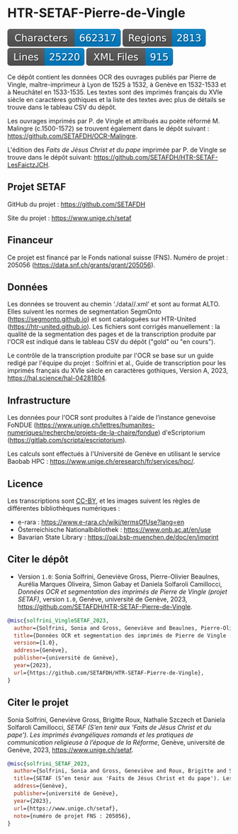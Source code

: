 # HTR-SETAF-Pierre-de-Vingle

![characters badge](badges/characters.svg) ![regions badge](badges/regions.svg) ![lines badge](badges/lines.svg) ![files badge](badges/files.svg)

Ce dépôt contient les données OCR des ouvrages publiés par Pierre de Vingle, maître-imprimeur à Lyon de 1525 à 1532, à Genève en 1532-1533 et à Neuchâtel en 1533-1535. Les textes sont des imprimés français du XVIe siècle en caractères gothiques et la liste des textes avec plus de détails se trouve dans le tableau CSV du dépôt.

Les ouvrages imprimés par P. de Vingle et attribués au poète réformé M. Malingre (c.1500-1572) se trouvent également dans le dépôt suivant : https://github.com/SETAFDH/OCR-Malingre. 

L'édition des *Faits de Jésus Christ et du pape* imprimée par P. de Vingle se trouve dans le dépôt suivant: https://github.com/SETAFDH/HTR-SETAF-LesFaictzJCH.


## Projet SETAF

GitHub du projet : https://github.com/SETAFDH 

Site du projet : https://www.unige.ch/setaf


## Financeur

Ce projet est financé par le Fonds national suisse (FNS). Numéro de projet : 205056 (https://data.snf.ch/grants/grant/205056).


## Données

Les données se trouvent au chemin ‘./data//.xml‘ et sont au format ALTO. Elles suivent les normes de segmentation SegmOnto (https://segmonto.github.io) et sont cataloguées sur HTR-United (https://htr-united.github.io). Les fichiers sont corrigés manuellement : la qualité de la segmentation des pages et de la transcription produite par l'OCR est indiqué dans le tableau CSV du dépôt ("gold" ou "en cours").

Le contrôle de la transcription produite par l'OCR se base sur un guide redigé par l'équipe du projet : Solfrini et al., Guide de transcription pour les imprimés français du XVIe siècle en caractères gothiques, Version A, 2023, https://hal.science/hal-04281804.


## Infrastructure

Les données pour l'OCR sont produites à l'aide de l’instance genevoise FoNDUE (https://www.unige.ch/lettres/humanites-numeriques/recherche/projets-de-la-chaire/fondue) d'eScriptorium (https://gitlab.com/scripta/escriptorium).

Les calculs sont effectués à l'Université de Genève en utilisant le service Baobab HPC : https://www.unige.ch/eresearch/fr/services/hpc/.


## Licence

Les transcriptions sont [CC-BY](https://creativecommons.org/licenses/by/4.0), et les images suivent les règles de différentes bibliothèques numériques :
- e-rara : https://www.e-rara.ch/wiki/termsOfUse?lang=en
- Österreichische Nationalbibliothek : https://www.onb.ac.at/en/use
- Bavarian State Library : https://oai.bsb-muenchen.de/doc/en/imprint


## Citer le dépôt

- Version `1.0`: Sonia Solfrini, Geneviève Gross, Pierre-Olivier Beaulnes, Aurélia Marques Oliveira, Simon Gabay et Daniela Solfaroli Camillocci, _Données OCR et segmentation des imprimés de Pierre de Vingle (projet SETAF)_, version `1.0`, Genève, université de Genève, 2023, https://github.com/SETAFDH/HTR-SETAF-Pierre-de-Vingle.

```bibtex
@misc{solfrini_VingleSETAF_2023,
  author={Solfrini, Sonia and Gross, Geneviève and Beaulnes, Pierre-Olivier and Marques Oliveira, Aurélia, and Gabay, Simon and Solfaroli Camillocci, Daniela},
  title={Données OCR et segmentation des imprimés de Pierre de Vingle (projet SETAF)},
  version={1.0},
  address={Genève},
  publisher={université de Genève},
  year={2023},
  url={https://github.com/SETAFDH/HTR-SETAF-Pierre-de-Vingle},
}
```

## Citer le projet

Sonia Solfrini, Geneviève Gross, Brigitte Roux, Nathalie Szczech et Daniela Solfaroli Camillocci, _SETAF (S’en tenir aux 'Faits de Jésus Christ et du pape'). Les imprimés évangéliques romands et les pratiques de communication religieuse à l’époque de la Réforme_, Genève, université de Genève, 2023, https://www.unige.ch/setaf.

```bibtex
@misc{solfrini_SETAF_2023,
  author={Solfrini, Sonia and Gross, Geneviève and Roux, Brigitte and Szczech, Nathalie and Solfaroli Camillocci, Daniela},
  title={SETAF (S’en tenir aux 'Faits de Jésus Christ et du pape'). Les imprimés évangéliques romands et les pratiques de communication religieuse à l’époque de la Réforme},
  address={Genève},
  publisher={université de Genève},
  year={2023},
  url={https://www.unige.ch/setaf},
  note={numéro de projet FNS : 205056},
}
```
